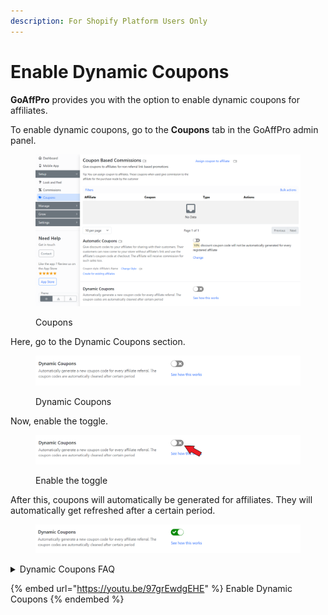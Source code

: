 ```yaml
---
description: For Shopify Platform Users Only
---
```


# Enable Dynamic Coupons

**GoAffPro** provides you with the option to enable dynamic coupons for affiliates.

To enable dynamic coupons, go to the **Coupons** tab in the GoAffPro admin panel.

<figure><img src="../.gitbook/assets/image (103).png" alt=""><figcaption><p>Coupons</p></figcaption></figure>

Here, go to the Dynamic Coupons section.

<figure><img src="../.gitbook/assets/image (105).png" alt=""><figcaption><p>Dynamic Coupons</p></figcaption></figure>

Now, enable the toggle.

<figure><img src="../.gitbook/assets/Screenshot 2024-04-29 214040.png" alt=""><figcaption><p>Enable the toggle</p></figcaption></figure>

After this, coupons will automatically be generated for affiliates. They will automatically get refreshed after a certain period.

<figure><img src="../.gitbook/assets/image (104).png" alt=""><figcaption></figcaption></figure>

<details>

<summary>Dynamic Coupons FAQ</summary>

**How do dynamic coupons work?**

When enabled, a new coupon code gets generated for each affiliate. The coupon is automatically applied to the customer's cart when they click the affiliate link. The coupon code is valid for a certain period of time, after which it gets automatically refreshed.

**What changes after enabling this feature?**

* The coupon code will no longer be displayed in the affiliate dashboard. Affiliates will only share their referral link, which automatically gives a discount to the customer.
* Coupons will automatically be changed/refreshed after a certain period of time.

**How often do the coupons get refreshed?**

They automatically get refreshed after an hour.&#x20;

**Where to set the discount type/value of the dynamic coupons?**

You can set the discount type/value from the Automatic Coupons section in the Coupons tab. That also applies to dynamic coupons.&#x20;

**Why should you use it?**

The dynamic coupons feature prevents coupon leaks on coupon sites, as the affiliate coupons are now refreshed frequently and generated on demand.

</details>

{% embed url="https://youtu.be/97grEwdgEHE" %}
Enable Dynamic Coupons
{% endembed %}
